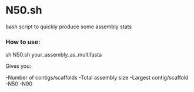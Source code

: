 # N50.sh
bash script to quickly produce some assembly stats

### How to use:

sh N50.sh your_assembly_as_multifasta

Gives you:

-Number of contigs/scaffolds
-Total assembly size
-Largest contig/scaffold
-N50
-N90

